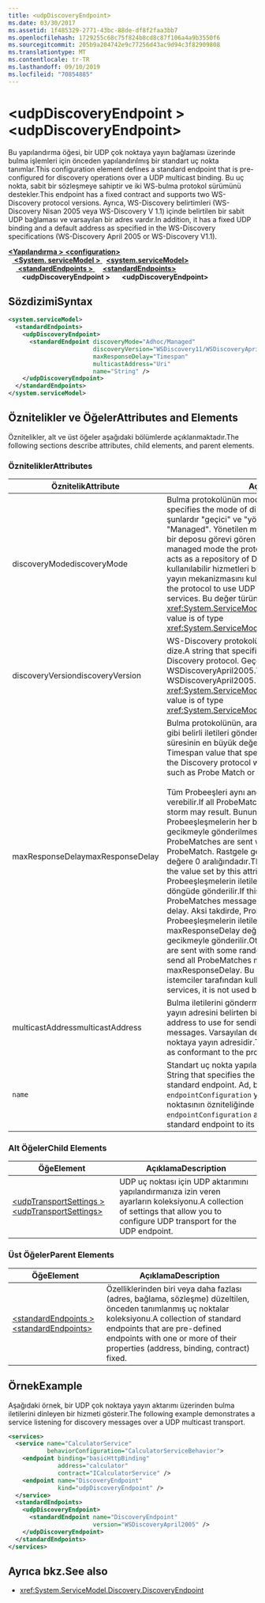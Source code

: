 ```yaml
---
title: <udpDiscoveryEndpoint>
ms.date: 03/30/2017
ms.assetid: 1f485329-2771-43bc-88de-df8f2faa3bb7
ms.openlocfilehash: 1729255c68c75f824b8cd8c87f106a4a9b3550f6
ms.sourcegitcommit: 205b9a204742e9c77256d43ac9d94c3f82909808
ms.translationtype: MT
ms.contentlocale: tr-TR
ms.lasthandoff: 09/10/2019
ms.locfileid: "70854885"
---
```

# <a name="udpdiscoveryendpoint"></a><span data-ttu-id="4d802-101">\<udpDiscoveryEndpoint ></span><span class="sxs-lookup"><span data-stu-id="4d802-101">\<udpDiscoveryEndpoint></span></span>
<span data-ttu-id="4d802-102">Bu yapılandırma öğesi, bir UDP çok noktaya yayın bağlaması üzerinde bulma işlemleri için önceden yapılandırılmış bir standart uç nokta tanımlar.</span><span class="sxs-lookup"><span data-stu-id="4d802-102">This configuration element defines a standard endpoint that is pre-configured for discovery operations over a UDP multicast binding.</span></span> <span data-ttu-id="4d802-103">Bu uç nokta, sabit bir sözleşmeye sahiptir ve iki WS-bulma protokol sürümünü destekler.</span><span class="sxs-lookup"><span data-stu-id="4d802-103">This endpoint has a fixed contract and supports two WS-Discovery protocol versions.</span></span> <span data-ttu-id="4d802-104">Ayrıca, WS-Discovery belirtimleri (WS-Discovery Nisan 2005 veya WS-Discovery V 1.1) içinde belirtilen bir sabit UDP bağlaması ve varsayılan bir adres vardır.</span><span class="sxs-lookup"><span data-stu-id="4d802-104">In addition, it has a fixed UDP binding and a default address as specified in the WS-Discovery specifications (WS-Discovery April 2005 or WS-Discovery V1.1).</span></span>  
  
<span data-ttu-id="4d802-105">[ **\<Yapılandırma >** ](../configuration-element.md)</span><span class="sxs-lookup"><span data-stu-id="4d802-105">[**\<configuration>**](../configuration-element.md)</span></span>\
<span data-ttu-id="4d802-106">&nbsp;&nbsp;[ **\<System. serviceModel >** ](system-servicemodel.md)</span><span class="sxs-lookup"><span data-stu-id="4d802-106">&nbsp;&nbsp;[**\<system.serviceModel>**](system-servicemodel.md)</span></span>\
<span data-ttu-id="4d802-107">&nbsp;&nbsp;&nbsp;&nbsp;[ **\<standardEndpoints >** ](standardendpoints.md)</span><span class="sxs-lookup"><span data-stu-id="4d802-107">&nbsp;&nbsp;&nbsp;&nbsp;[**\<standardEndpoints>**](standardendpoints.md)</span></span>\
<span data-ttu-id="4d802-108">&nbsp;&nbsp;&nbsp;&nbsp;&nbsp;&nbsp; **\<udpDiscoveryEndpoint >**</span><span class="sxs-lookup"><span data-stu-id="4d802-108">&nbsp;&nbsp;&nbsp;&nbsp;&nbsp;&nbsp;**\<udpDiscoveryEndpoint>**</span></span>  
  
## <a name="syntax"></a><span data-ttu-id="4d802-109">Sözdizimi</span><span class="sxs-lookup"><span data-stu-id="4d802-109">Syntax</span></span>  
  
```xml  
<system.serviceModel>
  <standardEndpoints>
    <udpDiscoveryEndpoint>
      <standardEndpoint discoveryMode="Adhoc/Managed"
                        discoveryVersion="WSDiscovery11/WSDiscoveryApril2005"
                        maxResponseDelay="Timespan"
                        multicastAddress="Uri"
                        name="String" />
    </udpDiscoveryEndpoint>
  </standardEndpoints>
</system.serviceModel>
```  
  
## <a name="attributes-and-elements"></a><span data-ttu-id="4d802-110">Öznitelikler ve Öğeler</span><span class="sxs-lookup"><span data-stu-id="4d802-110">Attributes and Elements</span></span>  
 <span data-ttu-id="4d802-111">Öznitelikler, alt ve üst öğeler aşağıdaki bölümlerde açıklanmaktadır.</span><span class="sxs-lookup"><span data-stu-id="4d802-111">The following sections describe attributes, child elements, and parent elements.</span></span>  
  
### <a name="attributes"></a><span data-ttu-id="4d802-112">Öznitelikler</span><span class="sxs-lookup"><span data-stu-id="4d802-112">Attributes</span></span>  
  
|<span data-ttu-id="4d802-113">Öznitelik</span><span class="sxs-lookup"><span data-stu-id="4d802-113">Attribute</span></span>|<span data-ttu-id="4d802-114">Açıklama</span><span class="sxs-lookup"><span data-stu-id="4d802-114">Description</span></span>|  
|---------------|-----------------|  
|<span data-ttu-id="4d802-115">discoveryMode</span><span class="sxs-lookup"><span data-stu-id="4d802-115">discoveryMode</span></span>|<span data-ttu-id="4d802-116">Bulma protokolünün modunu belirten bir dize.</span><span class="sxs-lookup"><span data-stu-id="4d802-116">A string that specifies the mode of discovery protocol.</span></span> <span data-ttu-id="4d802-117">Geçerli değerler şunlardır "geçici" ve "yönetilen".</span><span class="sxs-lookup"><span data-stu-id="4d802-117">Valid values are "Adhoc" and "Managed".</span></span> <span data-ttu-id="4d802-118">Yönetilen modda protokol, keşfedilebilir hizmetlerin bir deposu görevi gören bir bulma proxy 'Sine dayanır.</span><span class="sxs-lookup"><span data-stu-id="4d802-118">In managed mode the protocol relies on a Discovery Proxy, which acts as a repository of Discoverable services.</span></span> <span data-ttu-id="4d802-119">Geçici mod, kullanılabilir hizmetleri bulmak için protokolün UDP çok noktaya yayın mekanizmasını kullanmasını gerektirir.</span><span class="sxs-lookup"><span data-stu-id="4d802-119">Adhoc mode requires the protocol to use UDP multicast mechanism to find available services.</span></span> <span data-ttu-id="4d802-120">Bu değer türünde <xref:System.ServiceModel.Discovery.ServiceDiscoveryMode>.</span><span class="sxs-lookup"><span data-stu-id="4d802-120">This value is of type <xref:System.ServiceModel.Discovery.ServiceDiscoveryMode>.</span></span>|  
|<span data-ttu-id="4d802-121">discoveryVersion</span><span class="sxs-lookup"><span data-stu-id="4d802-121">discoveryVersion</span></span>|<span data-ttu-id="4d802-122">WS-Discovery protokolünün iki sürümünden birini belirten bir dize.</span><span class="sxs-lookup"><span data-stu-id="4d802-122">A string that specifies one of the two versions of WS-Discovery protocol.</span></span> <span data-ttu-id="4d802-123">Geçerli değerler WSDiscovery11 ve WSDiscoveryApril2005.</span><span class="sxs-lookup"><span data-stu-id="4d802-123">Valid values are WSDiscovery11 and WSDiscoveryApril2005.</span></span> <span data-ttu-id="4d802-124">Bu değer türünde <xref:System.ServiceModel.Discovery.DiscoveryVersion>.</span><span class="sxs-lookup"><span data-stu-id="4d802-124">This value is of type <xref:System.ServiceModel.Discovery.DiscoveryVersion>.</span></span>|  
|<span data-ttu-id="4d802-125">maxResponseDelay</span><span class="sxs-lookup"><span data-stu-id="4d802-125">maxResponseDelay</span></span>|<span data-ttu-id="4d802-126">Bulma protokolünün, araştırma eşleşmesi veya eşleşmeyi çözme gibi belirli iletileri göndermeden önce bekleyeceği gecikme süresinin en büyük değerini belirten bir TimeSpan değeri.</span><span class="sxs-lookup"><span data-stu-id="4d802-126">A Timespan value that specifies the maximum value for the delay the Discovery protocol will wait before sending certain messages such as Probe Match or Resolve Match.</span></span><br /><br /> <span data-ttu-id="4d802-127">Tüm Probeeşleri aynı anda gönderiliyorsa, bir ağ fırtınası sonuç verebilir.</span><span class="sxs-lookup"><span data-stu-id="4d802-127">If all ProbeMatches are sent at the same time, a network storm may result.</span></span> <span data-ttu-id="4d802-128">Bunun oluşmasını önlemek için, Probeeşleşmelerin her bir ProbeMatch arasında rastgele bir gecikmeyle gönderilmesi gerekir.</span><span class="sxs-lookup"><span data-stu-id="4d802-128">To prevent this from occurring, ProbeMatches are sent with a random delay between each ProbeMatch.</span></span> <span data-ttu-id="4d802-129">Rastgele gecikme, bu öznitelik tarafından ayarlanan değere 0 aralığındadır.</span><span class="sxs-lookup"><span data-stu-id="4d802-129">The random delay is in the range of 0 to the value set by this attribute.</span></span> <span data-ttu-id="4d802-130">Bu öznitelik 0 olarak ayarlandıysa, Probeeşleşmelerin iletileri herhangi bir gecikme olmadan sıkı bir döngüde gönderilir.</span><span class="sxs-lookup"><span data-stu-id="4d802-130">If this attribute is set to 0, then the ProbeMatches messages are sent in a tight loop without any delay.</span></span> <span data-ttu-id="4d802-131">Aksi takdirde, Probeeşleşmelerin iletileri, tüm Probeeşleşmelerin iletilerini göndermek için geçen toplam süre maxResponseDelay değerini aşmadığı için bazı rastgele gecikmeyle gönderilir.</span><span class="sxs-lookup"><span data-stu-id="4d802-131">Otherwise, the ProbeMatches messages are sent with some random delay such that the total time taken to send all ProbeMatches messages does not exceed the maxResponseDelay.</span></span> <span data-ttu-id="4d802-132">Bu değer yalnızca hizmetler için geçerlidir, istemciler tarafından kullanılmaz.</span><span class="sxs-lookup"><span data-stu-id="4d802-132">This value is only relevant for services, it is not used by clients.</span></span>|  
|<span data-ttu-id="4d802-133">multicastAddress</span><span class="sxs-lookup"><span data-stu-id="4d802-133">multicastAddress</span></span>|<span data-ttu-id="4d802-134">Bulma iletilerini göndermek ve almak için kullanılacak çok noktaya yayın adresini belirten bir URI.</span><span class="sxs-lookup"><span data-stu-id="4d802-134">A Uri that specifies a multicast address to use for sending and receiving the discovery messages.</span></span> <span data-ttu-id="4d802-135">Varsayılan değer, protokol belirtimine uyumlu olan çok noktaya yayın adresidir.</span><span class="sxs-lookup"><span data-stu-id="4d802-135">The default value is the multicast address as conformant to the protocol specification.</span></span>|  
|`name`|<span data-ttu-id="4d802-136">Standart uç nokta yapılandırmasının adını belirten bir dize.</span><span class="sxs-lookup"><span data-stu-id="4d802-136">A String that specifies the name of the configuration of the standard endpoint.</span></span> <span data-ttu-id="4d802-137">Ad, bir standart uç noktayı `endpointConfiguration` yapılandırmaya bağlamak için hizmet uç noktasının özniteliğinde kullanılır.</span><span class="sxs-lookup"><span data-stu-id="4d802-137">The name is used in the `endpointConfiguration` attribute of the service endpoint to link a standard endpoint to its configuration.</span></span>|  
  
### <a name="child-elements"></a><span data-ttu-id="4d802-138">Alt Öğeler</span><span class="sxs-lookup"><span data-stu-id="4d802-138">Child Elements</span></span>  
  
|<span data-ttu-id="4d802-139">Öğe</span><span class="sxs-lookup"><span data-stu-id="4d802-139">Element</span></span>|<span data-ttu-id="4d802-140">Açıklama</span><span class="sxs-lookup"><span data-stu-id="4d802-140">Description</span></span>|  
|-------------|-----------------|  
|[<span data-ttu-id="4d802-141">\<udpTransportSettings ></span><span class="sxs-lookup"><span data-stu-id="4d802-141">\<udpTransportSettings></span></span>](udptransportsettings.md)|<span data-ttu-id="4d802-142">UDP uç noktası için UDP aktarımını yapılandırmanıza izin veren ayarların koleksiyonu.</span><span class="sxs-lookup"><span data-stu-id="4d802-142">A collection of settings that allow you to configure UDP transport for the UDP endpoint.</span></span>|  
  
### <a name="parent-elements"></a><span data-ttu-id="4d802-143">Üst Öğeler</span><span class="sxs-lookup"><span data-stu-id="4d802-143">Parent Elements</span></span>  
  
|<span data-ttu-id="4d802-144">Öğe</span><span class="sxs-lookup"><span data-stu-id="4d802-144">Element</span></span>|<span data-ttu-id="4d802-145">Açıklama</span><span class="sxs-lookup"><span data-stu-id="4d802-145">Description</span></span>|  
|-------------|-----------------|  
|[<span data-ttu-id="4d802-146">\<standardEndpoints ></span><span class="sxs-lookup"><span data-stu-id="4d802-146">\<standardEndpoints></span></span>](standardendpoints.md)|<span data-ttu-id="4d802-147">Özelliklerinden biri veya daha fazlası (adres, bağlama, sözleşme) düzeltilen, önceden tanımlanmış uç noktalar koleksiyonu.</span><span class="sxs-lookup"><span data-stu-id="4d802-147">A collection of standard endpoints that are pre-defined endpoints with one or more of their properties (address, binding, contract) fixed.</span></span>|  
  
## <a name="example"></a><span data-ttu-id="4d802-148">Örnek</span><span class="sxs-lookup"><span data-stu-id="4d802-148">Example</span></span>  
 <span data-ttu-id="4d802-149">Aşağıdaki örnek, bir UDP çok noktaya yayın aktarımı üzerinden bulma iletilerini dinleyen bir hizmeti gösterir.</span><span class="sxs-lookup"><span data-stu-id="4d802-149">The following example demonstrates a service listening for discovery messages over a UDP multicast transport.</span></span>  
  
```xml  
<services>
  <service name="CalculatorService"
           behaviorConfiguration="CalculatorServiceBehavior">
    <endpoint binding="basicHttpBinding"
              address="calculator"
              contract="ICalculatorService" />
    <endpoint name="DiscoveryEndpoint"
              kind="udpDiscoveryEndpoint" />
  </service>
  <standardEndpoints>
    <udpDiscoveryEndpoint>
      <standardEndpoint name="DiscoveryEndpoint"
                        version="WSDiscoveryApril2005" />
    </udpDiscoveryEndpoint>
  </standardEndpoints>
</services>
```  
  
## <a name="see-also"></a><span data-ttu-id="4d802-150">Ayrıca bkz.</span><span class="sxs-lookup"><span data-stu-id="4d802-150">See also</span></span>

- <xref:System.ServiceModel.Discovery.DiscoveryEndpoint>
